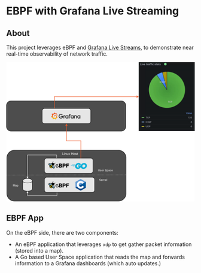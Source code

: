 # EBPF with Grafana Live Streaming

## About

This project leverages eBPF and [Grafana Live Streams](https://grafana.com/docs/grafana/latest/setup-grafana/set-up-grafana-live/), to demonstrate near real-time observability of network traffic.

![Image depicting intended architecture](/images/ebpf-diagram-transparent.drawio.png)

## EBPF App

On the eBPF side, there are two components:

* An eBPF application that leverages `xdp` to get gather packet information (stored into a map).
* A Go based User Space application that reads the map and forwards information to a Grafana dashboards (which auto updates.)